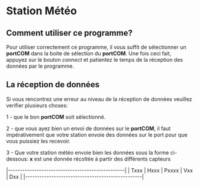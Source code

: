 
# Station Météo

## Comment utiliser ce programme?

Pour utiliser correctement ce programme, il vous suffit de sélectionner un **portCOM** dans la boite de sélection du **portCOM**.
Une fois ceci fait, appuyez sur le bouton *connect* et patientez le temps de la réception des données par le programme.

## La réception de données

Si vous rencontrez une erreur au niveau de la réception de données veuillez verifier plusieurs choses:

1 - que le bon **portCOM** soit sélectionné.

2 - que vous ayez bien un envoi de données sur le **portCOM**, il faut impérativement que votre station envoie des données sur le port pour que vous puissiez les recevoir.

3 - Que votre station météo envoie bien les données sous la forme ci-dessous:
**x** est une donnée récoltée à partir des différents capteurs

|-------------------------------------------------|
|	Txxx 	|	Hxxx	|	Pxxxx	|	Vxx	|	Dxx	|
|-------------------------------------------------|


<!--stackedit_data:
eyJoaXN0b3J5IjpbLTkwODM0ODIzOCwxMzkyMzEzNjg0XX0=
-->